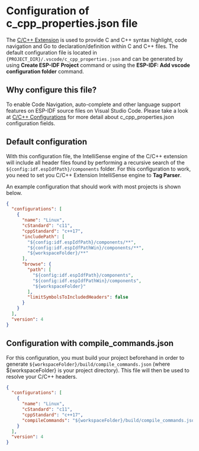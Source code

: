 # Configuration of c_cpp_properties.json file

The [C/C++ Extension](https://marketplace.visualstudio.com/items?itemName=ms-vscode.cpptools) is used to provide C and C++ syntax highlight, code navigation and Go to declaration/definition within C and C++ files.
The default configuration file is located in `{PROJECT_DIR}/.vscode/c_cpp_properties.json` and can be generated by using **Create ESP-IDF Project** command or using the **ESP-IDF: Add vscode configuration folder** command.

## Why configure this file?

To enable Code Navigation, auto-complete and other language support features on ESP-IDF source files on Visual Studio Code. Please take a look at [C/C++ Configurations](https://code.visualstudio.com/docs/cpp/config-linux#_cc-configurations) for more detail about c_cpp_properties.json configuration fields.

## Default configuration

With this configuration file, the IntelliSense engine of the C/C++ extension will include all header files found by performing a recursive search of the `${config:idf.espIdfPath}/components` folder.
For this configuration to work, you need to set you C/C++ Extension IntelliSense engine to **Tag Parser**.

An example configuration that should work with most projects is shown below.

```json
{
  "configurations": [
    {
      "name": "Linux",
      "cStandard": "c11",
      "cppStandard": "c++17",
      "includePath": [
        "${config:idf.espIdfPath}/components/**",
        "${config:idf.espIdfPathWin}/components/**",
        "${workspaceFolder}/**"
      ],
      "browse": {
        "path": [
          "${config:idf.espIdfPath}/components",
          "${config:idf.espIdfPathWin}/components",
          "${workspaceFolder}"
        ],
        "limitSymbolsToIncludedHeaders": false
      }
    }
  ],
  "version": 4
}
```

## Configuration with compile_commands.json

For this configuration, you must build your project beforehand in order to generate `${workspaceFolder}/build/compile_commands.json` (where \${workspaceFolder} is your project directory). This file will then be used to resolve your C/C++ headers.

```json
{
  "configurations": [
    {
      "name": "Linux",
      "cStandard": "c11",
      "cppStandard": "c++17",
      "compileCommands": "${workspaceFolder}/build/compile_commands.json"
    }
  ],
  "version": 4
}
```
